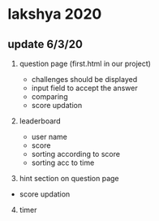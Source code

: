 # lakshya 2020


## update 6/3/20

1. question page (first.html in our project)
   - challenges should be displayed
   - input field to accept the answer
   - comparing 
   - score updation

2. leaderboard
   - user name
   - score
   - sorting according to score
   - sorting acc to time

3. hint section on question page
 - score updation

4. timer

 
